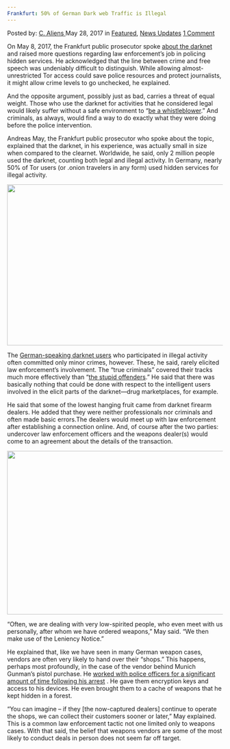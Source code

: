 ```yaml
---
Frankfurt: 50% of German Dark web Traffic is Illegal
---
```

<article class="post-listing post-20191 post type-post status-publish format-standard has-post-thumbnail hentry category-deepdot-news category-news-updates tag-1447 tag-dark tag-frankfurt tag-german tag-illegal tag-traffic tag-web">
    <div class="post-inner">
        <span>Posted by: <a href="https://www.deepdotweb.com/author/caliens/" title="">C. Aliens </a></span>
    <span>May 28, 2017</span>
    <span>in <a href="https://www.deepdotweb.com/category/deepdot-news/" rel="category tag">Featured</a>, <a href="https://www.deepdotweb.com/category/news-updates/" rel="category tag">News Updates</a></span>
    <span><a href="https://www.deepdotweb.com/2017/05/28/frankfurt-50-german-dark-web-traffic-illegal/#comments">1 Comment</a></span>
    </p>
    <div class="clear"></div>
    <div class="entry">
    <p>On May 8, 2017, the Frankfurt public prosecutor spoke <a href="https://www.deepdotweb.com/tag/darknet/">about the darknet</a> and raised more questions regarding law enforcement’s job in policing hidden services. He acknowledged that the line between crime and free speech was undeniably difficult to distinguish. While allowing almost-unrestricted Tor access could save police resources and protect journalists, it might allow crime levels to go unchecked, he explained.</p>
    <p>And the opposite argument, possibly just as bad, carries a threat of equal weight. Those who use the darknet for activities that he considered legal would likely suffer without a safe environment to “<a href="https://re-publica.com/en/member/12523">be a whistleblower</a>.” And criminals, as always, would find a way to do exactly what they were doing before the police intervention.</p>
    <p>Andreas May, the Frankfurt public prosecutor who spoke about the topic, explained that the darknet, in his experience, was actually small in size when compared to the clearnet. Worldwide, he said, only 2 million people used the darknet, counting both legal and illegal activity. In Germany, nearly 50% of Tor users (or .onion travelers in any form) used hidden services for illegal activity.</p>
    <p><img class="wp-image-20198 aligncenter" src="https://www.deepdotweb.com/wp-content/uploads/2017/05/word-image-138.jpeg" width="662" height="376" srcset="https://www.deepdotweb.com/wp-content/uploads/2017/05/word-image-138.jpeg 1056w, https://www.deepdotweb.com/wp-content/uploads/2017/05/word-image-138-300x170.jpeg 300w, https://www.deepdotweb.com/wp-content/uploads/2017/05/word-image-138-1024x582.jpeg 1024w" sizes="(max-width: 662px) 100vw, 662px"/></p>
    <p>The <a href="https://www.deepdotweb.com/tag/germany/">German-speaking darknet users</a> who participated in illegal activity often committed only minor crimes, however. These, he said, rarely elicited law enforcement&#8217;s involvement. The “true criminals” covered their tracks much more effectively than “<a href="http://de.ubergizmo.com/2017/05/14/darknet-polizei-kann-nur-die-dummen-taeter-ermitteln.html">the stupid offenders</a>.” He said that there was basically nothing that could be done with respect to the intelligent users involved in the elicit parts of the darknet—drug marketplaces, for example.</p>
    <p>He said that some of the lowest hanging fruit came from darknet firearm dealers. He added that they were neither professionals nor criminals and often made basic errors.The dealers would meet up with law enforcement after establishing a connection online. And, of course after the two parties: undercover law enforcement officers and the weapons dealer(s) would come to an agreement about the details of the transaction.</p>
    <p><img class="wp-image-20199 aligncenter" src="https://www.deepdotweb.com/wp-content/uploads/2017/05/word-image-139.jpeg" width="509" height="382" srcset="https://www.deepdotweb.com/wp-content/uploads/2017/05/word-image-139.jpeg 959w, https://www.deepdotweb.com/wp-content/uploads/2017/05/word-image-139-300x225.jpeg 300w" sizes="(max-width: 509px) 100vw, 509px"/></p>
    <p>&#8220;Often, we are dealing with very low-spirited people, who even meet with us personally, after whom we have ordered weapons,” May said. “We then make use of the Leniency Notice.”</p>
    <p>He explained that, like we have seen in many German weapon cases, vendors are often very likely to hand over their “shops.” This happens, perhaps most profoundly, in the case of the vendor behind Munich Gunman&#8217;s pistol purchase. He <a href="https://www.deepdotweb.com/2017/03/29/weapon-vendor-sold-gun-munich-shooter-formally-charged/">worked with police officers for a significant amount of time following his arrest</a> . He gave them encryption keys and access to his devices. He even brought them to a cache of weapons that he kept hidden in a forest.</p>
    <p>&#8220;You can imagine &#8211; if they [the now-captured dealers] continue to operate the shops, we can collect their customers sooner or later,&#8221; May explained. This is a common law enforcement tactic not one limited only to weapons cases. With that said, the belief that weapons vendors are some of the most likely to conduct deals in person does not seem far off target.</p>
    </div>
    <span style="display:none"><a href="https://www.deepdotweb.com/tag/50/" rel="tag">50</a> <a href="https://www.deepdotweb.com/tag/dark/" rel="tag">dark</a> <a href="https://www.deepdotweb.com/tag/frankfurt/" rel="tag">frankfurt</a> <a href="https://www.deepdotweb.com/tag/german/" rel="tag">german</a> <a href="https://www.deepdotweb.com/tag/illegal/" rel="tag">illegal</a> <a href="https://www.deepdotweb.com/tag/traffic/" rel="tag">traffic</a> <a href="https://www.deepdotweb.com/tag/web/" rel="tag">web</a></span> <span style="display:none" class="updated">2017-05-28</span>
    <div style="display:none" class="vcard author" itemprop="author" itemscope itemtype="http://schema.org/Person"><strong class="fn" itemprop="name"><a href="https://www.deepdotweb.com/author/caliens/" title="Posts by C. Aliens" rel="author">C. Aliens</a></strong></div>
    </div>
</article>

